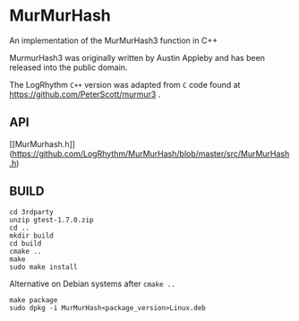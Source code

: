 # MurMurHash

An implementation of the MurMurHash3 function in C++

 MurmurHash3 was originally written by Austin Appleby and has been released into the public domain.

 The LogRhythm `C++` version was adapted from `C` code found at https://github.com/PeterScott/murmur3 .


## API
[[MurMurhash.h]] (https://github.com/LogRhythm/MurMurHash/blob/master/src/MurMurHash.h)

## BUILD
```
cd 3rdparty
unzip gtest-1.7.0.zip
cd ..
mkdir build
cd build
cmake ..
make
sudo make install
```

Alternative on Debian systems after `cmake ..`
```
make package
sudo dpkg -i MurMurHash<package_version>Linux.deb
```
